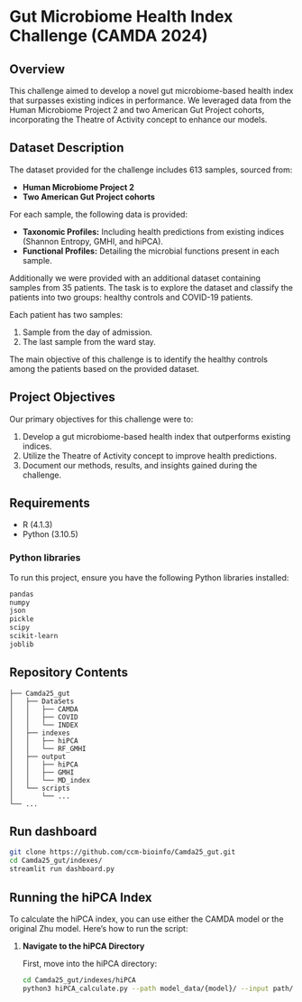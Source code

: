 # Gut Microbiome Health Index Challenge (CAMDA 2024)

## Overview

This challenge aimed to develop a novel gut microbiome-based health index that surpasses existing indices in performance. We leveraged data from the Human Microbiome Project 2 and two American Gut Project cohorts, incorporating the Theatre of Activity concept to enhance our models.

## Dataset Description

The dataset provided for the challenge includes 613 samples, sourced from:

- **Human Microbiome Project 2**
- **Two American Gut Project cohorts**

For each sample, the following data is provided:
- **Taxonomic Profiles:** Including health predictions from existing indices (Shannon Entropy, GMHI, and hiPCA).
- **Functional Profiles:** Detailing the microbial functions present in each sample.

Additionally we were provided with an additional dataset containing samples from 35 patients. The task is to explore the dataset and classify the patients into two groups: healthy controls and COVID-19 patients.

Each patient has two samples:
1. Sample from the day of admission.
2. The last sample from the ward stay.

The main objective of this challenge is to identify the healthy controls among the patients based on the provided dataset.


## Project Objectives

Our primary objectives for this challenge were to:
1. Develop a gut microbiome-based health index that outperforms existing indices.
2. Utilize the Theatre of Activity concept to improve health predictions.
3. Document our methods, results, and insights gained during the challenge.

## Requirements
- R (4.1.3)
- Python (3.10.5)

### Python libraries

To run this project, ensure you have the following Python libraries installed:

```bash
pandas
numpy
json
pickle
scipy
scikit-learn
joblib
```


## Repository Contents

```
├── Camda25_gut
│   ├── DataSets
│   │   ├── CAMDA
│   │   ├── COVID
│   │   └── INDEX 
│   ├── indexes
│   │   ├── hiPCA
│   │   └── RF_GMHI
│   ├── output
│   │   ├── hiPCA
│   │   ├── GMHI
│   │   └── MD_index
│   └── scripts
│       └── ...
└── ...
```

## Run dashboard

```bash
git clone https://github.com/ccm-bioinfo/Camda25_gut.git
cd Camda25_gut/indexes/
streamlit run dashboard.py
```

## Running the hiPCA Index

To calculate the hiPCA index, you can use either the CAMDA model or the original Zhu model. Here’s how to run the script:

1. **Navigate to the hiPCA Directory**

   First, move into the hiPCA directory:

   ```bash
   cd Camda25_gut/indexes/hiPCA
   python3 hiPCA_calculate.py --path model_data/{model}/ --input path/to/input --output output/directory/
   ```
